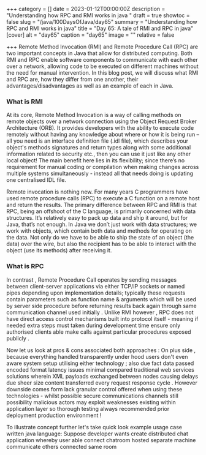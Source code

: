 +++
category = []
date = 2023-01-12T00:00:00Z
description = "Understanding how RPC and RMI works in java "
draft = true
showtoc = false
slug = "/java/100DaysOfJava/day65"
summary = "Understanding how RPC and RMI works in java"
title = "Day 65: A tale of RMI and RPC in java"
[cover]
alt = "day65"
caption = "day65"
image = ""
relative = false

+++
Remote Method Invocation (RMI) and Remote Procedure Call (RPC) are two important concepts in Java that allow for distributed computing. Both RMI and RPC enable software components to communicate with each other over a network, allowing code to be executed on different machines without the need for manual intervention. In this blog post, we will discuss what RMI and RPC are, how they differ from one another, their advantages/disadvantages as well as an example of each in Java. 

### What is RMI
At its core, Remote Method Invocation is a way of calling methods on remote objects over a network connection using the Object Request Broker Architecture (ORB). It provides developers with the ability to execute code remotely without having any knowledge about where or how it is being run – all you need is an interface definition file (.idl file), which describes your object's methods signatures and return types along with some additional information related to security etc., then you can use it just like any other local object! The main benefit here lies in its flexibility; since there’s no requirement for manual coding or compilation when making changes across multiple systems simultaneously - instead all that needs doing is updating one centralised IDL file. 

Remote invocation is nothing new. For many years C programmers have used remote procedure calls (RPC) to execute a C function on a remote host and return the results. The primary difference between RPC and RMI is that RPC, being an offshoot of the C language, is primarily concerned with data structures. It’s relatively easy to pack up data and ship it around, but for Java, that’s not enough. In Java we don’t just work with data structures; we work with objects, which contain both data and methods for operating on the data. Not only do we have to be able to ship the state of an object (the data) over the wire, but also the recipient has to be able to interact with the object (use its methods) after receiving it.

### What is RPC
In contrast , Remote Procedure Call operates by sending messages between client-server applications via either TCP/IP sockets or named pipes depending upon implementation details; typically these requests contain parameters such as function name & arguments which will be used by server side procedure before returning results back again through same communication channel used initially . Unlike RMI however , RPC does not have direct access control mechanisms built into protocol itself - meaning if needed extra steps must taken during development time ensure only authorised clients able make calls against particular procedures exposed publicly .  


 Now let us look at pros & cons associated both approaches : On plus side , because everything handled transparently under hood users don't even aware system setup utilising either technology ; also due fact data passed encoded format latency issues minimal compared traditional web services solutions wherein XML payloads exchanged between nodes causing delays due sheer size content transferred every request response cycle . However downside comes form lack granular control offered when using these technologies - whilst possible secure communications channels still possibility malicious actors may exploit weaknesses existing within application layer so thorough testing always recommended prior deployment production environment !  

 To illustrate concept further let's take quick look example usage case written java language: Suppose developer wants create distributed chat application whereby user able connect chatroom hosted separate machine communicate others connected same room